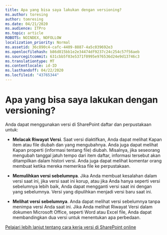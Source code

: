```yaml
---
title: Apa yang bisa saya lakukan dengan versioning?
ms.author: toresing
author: tomresing
ms.date: 04/21/2020
ms.audience: ITPro
ms.topic: article
ROBOTS: NOINDEX, NOFOLLOW
localization_priority: Normal
ms.assetid: 36c890c4-cafc-4409-8887-4a5c039692e3
ms.openlocfilehash: b86d815bb1e2e34474df9237c24c254c57f56aeb
ms.sourcegitcommit: 631cbb5f03e5371f0995e976536d24e9d13746c3
ms.translationtype: MT
ms.contentlocale: id-ID
ms.lasthandoff: 04/22/2020
ms.locfileid: "43765344"
---
```

# <a name="what-can-i-do-with-versioning"></a>Apa yang bisa saya lakukan dengan versioning?

Anda dapat menggunakan versi di SharePoint daftar dan perpustakaan untuk:
  
- **Melacak Riwayat Versi**. Saat versi diaktifkan, Anda dapat melihat Kapan item atau file diubah dan yang mengubahnya. Anda juga dapat melihat Kapan properti (informasi tentang file) diubah. Misalnya, jika seseorang mengubah tanggal jatuh tempo dari item daftar, informasi tersebut akan ditampilkan dalam histori versi. Anda juga dapat melihat komentar orang membuat ketika mereka memeriksa file ke perpustakaan. 
    
- **Memulihkan versi sebelumnya**. Jika Anda membuat kesalahan dalam versi saat ini, jika versi saat ini korup, atau jika Anda hanya seperti versi sebelumnya lebih baik, Anda dapat mengganti versi saat ini dengan yang sebelumnya. Versi yang dipulihkan menjadi versi baru saat ini. 
    
- **Melihat versi sebelumnya**. Anda dapat melihat versi sebelumnya tanpa menimpa versi Anda saat ini. Jika Anda melihat Riwayat Versi dalam dokumen Microsoft Office, seperti Word atau Excel file, Anda dapat membandingkan dua versi untuk menentukan apa perbedaan. 
    
[Pelajari lebih lanjut tentang cara kerja versi di SharePoint online](https://go.microsoft.com/fwlink/?linkid=875710)
  

